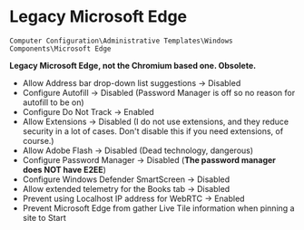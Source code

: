 # Legacy Microsoft Edge

`Computer Configuration\Administrative Templates\Windows Components\Microsoft Edge`

**Legacy Microsoft Edge, not the Chromium based one. Obsolete.**

- Allow Address bar drop-down list suggestions -> Disabled
- Configure Autofill -> Disabled (Password Manager is off so no reason for autofill to be on)
- Configure Do Not Track -> Enabled
- Allow Extensions -> Disabled (I do not use extensions, and they reduce security in a lot of cases. Don't disable this if you need extensions, of course.)
- Allow Adobe Flash -> Disabled (Dead technology, dangerous)
- Configure Password Manager -> Disabled (**The password manager does NOT have E2EE**)
- Configure Windows Defender SmartScreen -> Disabled
- Allow extended telemetry for the Books tab -> Disabled
- Prevent using Localhost IP address for WebRTC -> Enabled
- Prevent Microsoft Edge from gather Live Tile information when pinning a site to Start